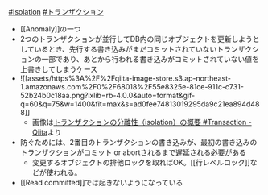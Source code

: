 [#Isolation](Isolation) [#トランザクション](トランザクション)
- [[Anomaly]]の一つ
- 2つのトランザクションが並行してDB内の同じオブジェクトを更新しようとしているとき、先行する書き込みがまだコミットされていないトランザクションの一部であり、あとから行われる書き込みがコミットされていない値を上書きしてしまうケース
- ![[assets/https%3A%2F%2Fqiita-image-store.s3.ap-northeast-1.amazonaws.com%2F0%2F68018%2F55e8325e-81ce-911c-c731-52b24b0c18aa.png?ixlib=rb-4.0.0&auto=format&gif-q=60&q=75&w=1400&fit=max&s=ad0fee74813019295da9c21ea894d488]]
	- 画像は[トランザクションの分離性（isolation）の概要 #Transaction - Qiita](https://qiita.com/immrshc/items/efc8cb31226da297c9b4#ダーティライト)より
- 防ぐためには、2番目のトランザクションの書き込みが、最初の書き込みのトランザクションがコミット or abortされるまで遅延される必要がある
	- 変更するオブジェクトの排他ロックを取ればOK。[[行レベルロック]]などが使われる。
- [[Read committed]]では起きないようになっている
